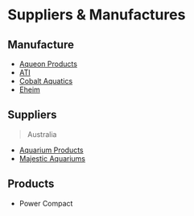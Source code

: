 
Suppliers & Manufactures
========================

Manufacture
-----------

 * [Aqueon Products](http://www.aqueonproducts.com)
 * [ATI](http://www.atinorthamerica.com)
 * [Cobalt Aquatics](http://cobaltaquatics.com)
 * [Eheim](http://www.eheim.asia)

Suppliers
---------

 > Australia

 * [Aquarium Products](http://www.aquariumproducts.com.au)
 * [Majestic Aquariums](http://www.majesticaquariums.com.au)

Products
--------

 * Power Compact
